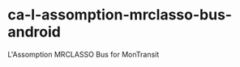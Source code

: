 ca-l-assomption-mrclasso-bus-android
====================================

L'Assomption MRCLASSO Bus for MonTransit
